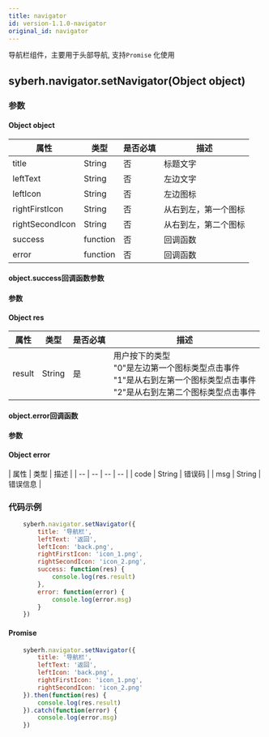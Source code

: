 ```yaml
---
title: navigator
id: version-1.1.0-navigator
original_id: navigator
---
```


导航栏组件，主要用于头部导航, 支持`Promise` 化使用

## syberh.navigator.setNavigator(Object object)
### 参数
#### Object object
| 属性     | 类型    | 是否必填 | 描述                            |
| ---------- | ------- | -------- | ---------------------------- |
| title | String  | 否      | 标题文字      |
| leftText | String | 否       | 左边文字      |
| leftIcon | String | 否       | 左边图标      |
| rightFirstIcon | String | 否       | 从右到左，第一个图标      |
| rightSecondIcon | String | 否       | 从右到左，第二个图标      |
| success         | function | 否       | 回调函数      |
| error         | function | 否       | 回调函数      |


#### object.success回调函数参数
#### 参数
#### Object res
| 属性     | 类型    | 是否必填 | 描述                            |
| ---------- | ------- | -------- | ---------------------------- |
| result | String  | 是     | 用户按下的类型 <br/> "0"是左边第一个图标类型点击事件 <br/>"1"是从右到左第一个图标类型点击事件<br/>"2"是从右到左第二个图标类型点击事件      |

#### object.error回调函数
#### 参数
#### Object error
| 属性 | 类型  | 描述 |
| -- | -- | -- | -- |
| code | String | 错误码 |
| msg | String  | 错误信息 |



### 代码示例
```javascript
    syberh.navigator.setNavigator({
        title: '导航栏',
        leftText: '返回',
        leftIcon: 'back.png',
        rightFirstIcon: 'icon_1.png',
        rightSecondIcon: 'icon_2.png',
        success: function(res) {
            console.log(res.result)
        },
        error: function(error) {
            console.log(error.msg)
        }
    })
```

#### Promise
```javascript
    syberh.navigator.setNavigator({
        title: '导航栏',
        leftText: '返回',
        leftIcon: 'back.png',
        rightFirstIcon: 'icon_1.png',
        rightSecondIcon: 'icon_2.png'
    }).then(function(res) {
        console.log(res.result)
    }).catch(function(error) {
        console.log(error.msg)
    })
```
